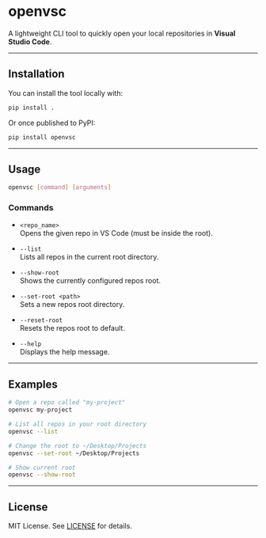 # openvsc

A lightweight CLI tool to quickly open your local repositories in **Visual Studio Code**.

---

## Installation

You can install the tool locally with:

```bash
pip install .
```

Or once published to PyPI:

```bash
pip install openvsc
```

---

## Usage

```bash
openvsc [command] [arguments]
```

### Commands

- `<repo_name>`  
  Opens the given repo in VS Code (must be inside the root).

- `--list`  
  Lists all repos in the current root directory.

- `--show-root`  
  Shows the currently configured repos root.

- `--set-root <path>`  
  Sets a new repos root directory.

- `--reset-root`  
  Resets the repos root to default.

- `--help`  
  Displays the help message.

---

## Examples

```bash
# Open a repo called "my-project"
openvsc my-project

# List all repos in your root directory
openvsc --list

# Change the root to ~/Desktop/Projects
openvsc --set-root ~/Desktop/Projects

# Show current root
openvsc --show-root
```

---

## License

MIT License. See [LICENSE](LICENSE) for details.

